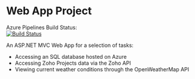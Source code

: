 # Web App Project

Azure Pipelines Build Status: <br>
[![Build Status](https://dev.azure.com/Saeyon/Web%20App/_apis/build/status/SaeyonSivakumaran.DatabaseWebApp?branchName=master)](https://dev.azure.com/Saeyon/Web%20App/_build/latest?definitionId=5&branchName=master)
<br>

An ASP.NET MVC Web App for a selection of tasks:
- Accessing an SQL database hosted on Azure
- Accessing Zoho Projects data via the Zoho API
- Viewing current weather conditions through the OpenWeatherMap API
